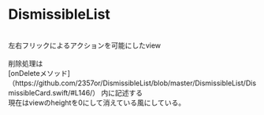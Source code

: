 # DismissibleList <br>
<br>
 左右フリックによるアクションを可能にしたview<br>
<br>
 削除処理は<br>
 [onDeleteメソッド]（https://github.com/2357or/DismissibleList/blob/master/DismissibleList/DismissibleCard.swift/#L146/） 内に記述する<br>
 現在はviewのheightを0にして消えている風にしている。
